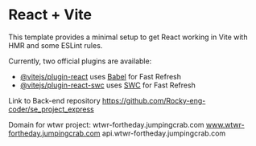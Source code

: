 # React + Vite

This template provides a minimal setup to get React working in Vite with HMR and some ESLint rules.

Currently, two official plugins are available:

- [@vitejs/plugin-react](https://github.com/vitejs/vite-plugin-react/blob/main/packages/plugin-react/README.md) uses [Babel](https://babeljs.io/) for Fast Refresh
- [@vitejs/plugin-react-swc](https://github.com/vitejs/vite-plugin-react-swc) uses [SWC](https://swc.rs/) for Fast Refresh

Link to Back-end repository
https://github.com/Rocky-eng-coder/se_project_express

Domain for wtwr project:
wtwr-fortheday.jumpingcrab.com
www.wtwr-fortheday.jumpingcrab.com
api.wtwr-fortheday.jumpingcrab.com
